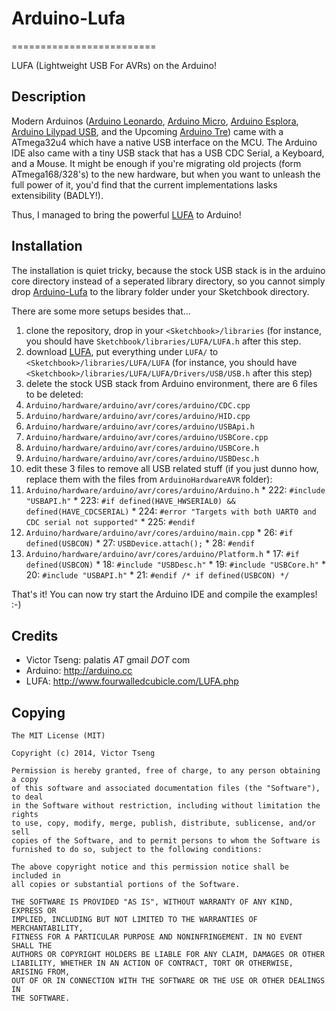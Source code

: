 # Arduino-Lufa
=========================

LUFA (Lightweight USB For AVRs) on the Arduino!

## Description

Modern Arduinos ([Arduino Leonardo], [Arduino Micro], [Arduino Esplora], [Arduino Lilypad USB], and the Upcoming [Arduino Tre]) came with a ATmega32u4 which have a native USB interface on the MCU. The Arduino IDE also came with a tiny USB stack that has a USB CDC Serial, a Keyboard, and a Mouse. It might be enough if you're migrating old projects (form ATmega168/328's) to the new hardware, but when you want to unleash the full power of it, you'd find that the current implementations lasks extensibility (BADLY!).

Thus, I managed to bring the powerful [LUFA] to Arduino!

[Arduino Leonardo]:http://arduino.cc/en/Main/ArduinoBoardLeonardo
[Arduino Micro]:http://arduino.cc/en/Main/ArduinoBoardMicro
[Arduino Esplora]:http://arduino.cc/en/Main/ArduinoBoardEsplora#.Uv9QRNySzkI
[Arduino Lilypad USB]:http://arduino.cc/en/Main/ArduinoBoardLilyPadUSB
[Arduino Tre]:http://arduino.cc/en/Main/ArduinoBoardTre

[LUFA]:http://www.fourwalledcubicle.com/LUFA.php

## Installation
The installation is quiet tricky, because the stock USB stack is in the arduino core directory instead of a seperated library directory, so you cannot simply drop [Arduino-Lufa] to the library folder under your Sketchbook directory.

There are some more setups besides that...

1. clone the repository, drop in your `<Sketchbook>/libraries` (for instance, you should have `Sketchbook/libraries/LUFA/LUFA.h` after this step.
2. download [LUFA], put everything under `LUFA/` to `<Sketchbook>/libraries/LUFA/LUFA` (for instance, you should have `<Sketchbook>/libraries/LUFA/LUFA/Drivers/USB/USB.h` after this step)
3. delete the stock USB stack from Arduino environment, there are 6 files to be deleted:
  1. `Arduino/hardware/arduino/avr/cores/arduino/CDC.cpp`
  2. `Arduino/hardware/arduino/avr/cores/arduino/HID.cpp`
  3. `Arduino/hardware/arduino/avr/cores/arduino/USBApi.h`
  4. `Arduino/hardware/arduino/avr/cores/arduino/USBCore.cpp`
  5. `Arduino/hardware/arduino/avr/cores/arduino/USBCore.h`
  6. `Arduino/hardware/arduino/avr/cores/arduino/USBDesc.h`
4. edit these 3 files to remove all USB related stuff (if you just dunno how, replace them with the files from `ArduinoHardwareAVR` folder):
  1. `Arduino/hardware/arduino/avr/cores/arduino/Arduino.h`
    * 222: `#include "USBAPI.h"`
    * 223: `#if defined(HAVE_HWSERIAL0) && defined(HAVE_CDCSERIAL)`
    * 224: `#error "Targets with both UART0 and CDC serial not supported"`
    * 225: `#endif`
  2. `Arduino/hardware/arduino/avr/cores/arduino/main.cpp`
    * 26: `#if defined(USBCON)`
    * 27: `USBDevice.attach();`
    * 28: `#endif`
  3. `Arduino/hardware/arduino/avr/cores/arduino/Platform.h`
    * 17: `#if defined(USBCON)`
    * 18: `#include "USBDesc.h"`
	* 19: `#include "USBCore.h"`
	* 20: `#include "USBAPI.h"`
    * 21: `#endif /* if defined(USBCON) */`

That's it! You can now try start the Arduino IDE and compile the examples! :-)

[Arduino-Lufa]:https://github.com/Palatis/Arduino-Lufa

## Credits
* Victor Tseng: palatis _AT_ gmail _DOT_ com
* Arduino: http://arduino.cc
* LUFA: http://www.fourwalledcubicle.com/LUFA.php

## Copying
    The MIT License (MIT)

    Copyright (c) 2014, Victor Tseng

    Permission is hereby granted, free of charge, to any person obtaining a copy
    of this software and associated documentation files (the "Software"), to deal
    in the Software without restriction, including without limitation the rights
    to use, copy, modify, merge, publish, distribute, sublicense, and/or sell
    copies of the Software, and to permit persons to whom the Software is
    furnished to do so, subject to the following conditions:

    The above copyright notice and this permission notice shall be included in
    all copies or substantial portions of the Software.

    THE SOFTWARE IS PROVIDED "AS IS", WITHOUT WARRANTY OF ANY KIND, EXPRESS OR
    IMPLIED, INCLUDING BUT NOT LIMITED TO THE WARRANTIES OF MERCHANTABILITY,
    FITNESS FOR A PARTICULAR PURPOSE AND NONINFRINGEMENT. IN NO EVENT SHALL THE
    AUTHORS OR COPYRIGHT HOLDERS BE LIABLE FOR ANY CLAIM, DAMAGES OR OTHER
    LIABILITY, WHETHER IN AN ACTION OF CONTRACT, TORT OR OTHERWISE, ARISING FROM,
    OUT OF OR IN CONNECTION WITH THE SOFTWARE OR THE USE OR OTHER DEALINGS IN
    THE SOFTWARE.
